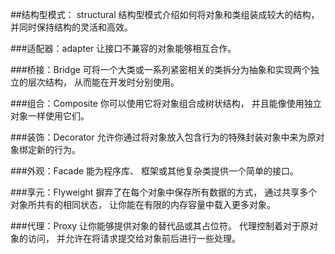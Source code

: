 ##结构型模式： structural
结构型模式介绍如何将对象和类组装成较大的结构， 并同时保持结构的灵活和高效。

###适配器：adapter
让接口不兼容的对象能够相互合作。

###桥接：Bridge
可将一个大类或一系列紧密相关的类拆分为抽象和实现两个独立的层次结构， 从而能在开发时分别使用。

###组合：Composite
你可以使用它将对象组合成树状结构， 并且能像使用独立对象一样使用它们。

###装饰：Decorator
允许你通过将对象放入包含行为的特殊封装对象中来为原对象绑定新的行为。

###外观：Facade
能为程序库、 框架或其他复杂类提供一个简单的接口。

###享元：Flyweight
摒弃了在每个对象中保存所有数据的方式， 通过共享多个对象所共有的相同状态， 让你能在有限的内存容量中载入更多对象。

###代理：Proxy
让你能够提供对象的替代品或其占位符。 代理控制着对于原对象的访问， 并允许在将请求提交给对象前后进行一些处理。

